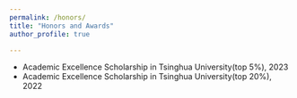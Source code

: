 ```yaml
---
permalink: /honors/
title: "Honors and Awards"
author_profile: true

---
```


- Academic Excellence Scholarship in Tsinghua University(top 5%), 2023
- Academic Excellence Scholarship in Tsinghua University(top 20%), 2022
